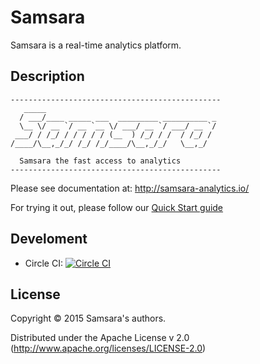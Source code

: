 # Samsara

Samsara is a real-time analytics platform.

## Description

```
-----------------------------------------------
   _____
  / ___/____ _____ ___  _________ __________ _
  \__ \/ __ `/ __ `__ \/ ___/ __ `/ ___/ __ `/
 ___/ / /_/ / / / / / (__  ) /_/ / /  / /_/ /
/____/\__,_/_/ /_/ /_/____/\__,_/_/   \__,_/

  Samsara the fast access to analytics
-----------------------------------------------
```

Please see documentation at: http://samsara-analytics.io/

For trying it out, please follow our [Quick Start guide](/docs/quick-start.md)

## Develoment

  * Circle CI: [![Circle CI](https://circleci.com/gh/samsara/samsara/tree/master.svg?style=svg)](https://circleci.com/gh/samsara/samsara/tree/master)

## License

Copyright © 2015 Samsara's authors.

Distributed under the Apache License v 2.0 (http://www.apache.org/licenses/LICENSE-2.0)
